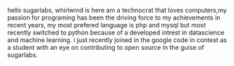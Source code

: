 hello sugarlabs, whirlwind is here
am a technocrat that loves computers,my passion for programing has been the driving force to my achievements in recent years,
my most prefered language is php and mysql but most recently switched to python because of a developed intrest in datascience and machine learning.
i just recently joined in the google code in contest as a student with an eye on contributing to open source in the guise of sugarlabs.


